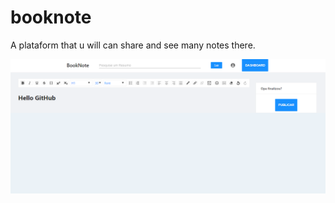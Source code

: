 # booknote
A plataform that u will can share and see many notes there.

<img src="screenshot.png"/>
